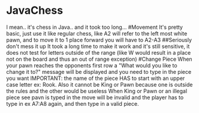 # JavaChess
I mean.. it's chess in Java.. and it took too long...
#Movement
It's pretty basic, just use it like regular chess, like A2 will refer to the left most white pawn, and to move it to 1 place forward you will have to A2-A3
##Seriously don't mess it up
It took a long time to make it work and it's still sensitive, it does not test for letters outside of the range
(like W would result in a place not on the board and thus an out of range exception)
#Change Piece
When your pawn reaches the opponents first row a "What would you like to change it to?" message will be displayed and you need to type in the piece you want
IMPORTANT: the name of the piece HAS to start with an upper case letter ex: Rook. Also it cannot be King or Pawn because one is outside the rules and the other would be useless
When King or Pawn or an illegal piece see pavn is typed in the move will be invalid and the player has to type in ex A7:A8 again, and then type in a valid piece.
